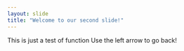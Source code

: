 ```yaml
---
layout: slide
title: "Welcome to our second slide!"
---
```

This is just a test of function
Use the left arrow to go back!
